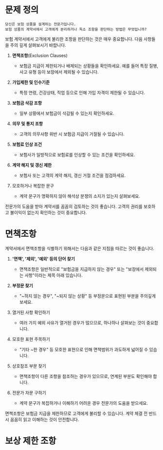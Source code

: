 # 문제 정의

```
당신은 보험 상품을 설계하는 전문가입니다.
보험 상품의 계약서에서 고객에게 분리하거나 독소 조항을 판단하는 방법은 무엇입니까?
```



보험 계약서에서 고객에게 불리한 조항을 판단하는 것은 매우 중요합니다. 다음 사항들을 주의 깊게 살펴보시기 바랍니다.

1. **면책조항**(Exclusion Clauses)
   - 보험금 지급이 제한되거나 배제되는 상황들을 확인하세요. 예를 들어 특정 질병, 사고 유형 등이 보장에서 제외될 수 있습니다.

2. **가입제한 및 인수기준**
   - 특정 연령, 건강상태, 직업 등으로 인해 가입 자격이 제한될 수 있습니다.


3. **보험금 삭감 조항**
   - 일부 상황에서 보험금이 삭감될 수 있는지 확인하세요.


4. **의무 및 통지 조항**
   - 고객의 의무사항 위반 시 보험금 지급이 거절될 수 있습니다.


5. **보험료 인상 조건**
   - 보험사가 일방적으로 보험료를 인상할 수 있는 조건을 확인하세요.


6. **계약 해지 및 갱신 제한**
   - 보험사 또는 고객의 계약 해지, 갱신 거절 조건을 점검하세요.


7. 모호하거나 복잡한 문구
   - 계약 문구가 명확하지 않아 해석상 분쟁의 소지가 있는지 살펴보세요.


전문가의 도움을 받아 계약서를 꼼꼼히 검토하는 것이 좋습니다. 고객의 권리를 보호하고 불이익이 없는지 확인하는 것이 중요합니다.



# 면책조항

계약서에서 면책조항을 식별하기 위해서는 다음과 같은 지침을 따르는 것이 좋습니다.

1. **'면책', '제외', '예외' 등의 단어 찾기**
   - 면책조항은 일반적으로 "보험금을 지급하지 않는 경우" 또는 "보장에서 제외되는 사항"이라는 제목 아래 있습니다.

2. **부정문 찾기**
   - "~하지 않는 경우", "~되지 않는 상황" 등 부정문으로 표현된 부분을 주의깊게 보세요.

3. 열거된 사항 확인하기
   - 여러 가지 예외 사유가 열거된 경우가 많으므로, 하나하나 살펴보는 것이 중요합니다.

4. 모호한 표현 주목하기
   - "기타 ~한 경우" 등 모호한 표현으로 인해 면책범위가 과도하게 넓어질 수 있습니다.

5. 상호참조 부분 찾기
   - 면책조항이 다른 조항을 참조하는 경우가 있으므로, 연계된 부분도 확인해야 합니다.

6. 전문가 자문 구하기
   - 계약 문구가 복잡하거나 이해하기 어려운 경우 전문가의 도움을 받으세요.

면책조항은 보험금 지급을 제한하므로 고객에게 불리할 수 있습니다. 계약 체결 전 반드시 꼼꼼히 읽고 이해하는 것이 안전합니다.





# 보상 제한 조항





